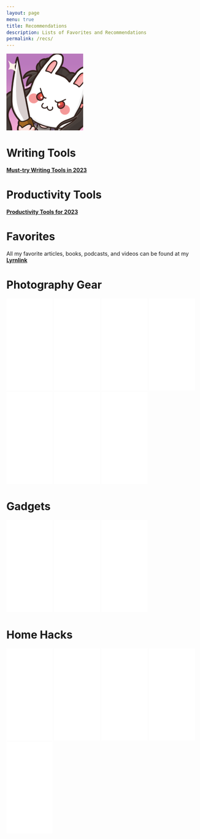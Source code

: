 ```yaml
---
layout: page
menu: true
title: Recommendations
description: Lists of Favorites and Recommendations
permalink: /recs/
---
```


<img class="img-rounded" src="/assets/img/uploads/minecraft-character.png" alt="Original Minecraft Character" width="200">

# Writing Tools

<a href="https://todorokis.medium.com/must-try-writing-tools-in-2023-dbe9eca22723"> **Must-try Writing Tools in 2023** </a>

# Productivity Tools

<a href="https://todorokis.medium.com/productivity-tools-for-2023-6dba8c7d2464">**Productivity Tools for 2023**</a>

# Favorites

All my favorite articles, books, podcasts, and videos can be found at my <a href="https://lyrn.link/grygjeanne_grace_icay">**Lyrnlink**</a>

# Photography Gear

<iframe sandbox="allow-popups allow-scripts allow-modals allow-forms allow-same-origin" style="width:120px;height:240px;" marginwidth="0" marginheight="0" scrolling="no" frameborder="0" src="//ws-na.amazon-adsystem.com/widgets/q?ServiceVersion=20070822&OneJS=1&Operation=GetAdHtml&MarketPlace=US&source=ss&ref=as_ss_li_til&ad_type=product_link&tracking_id=grayinfilm-20&language=en_US&marketplace=amazon&region=US&placement=B07B45D8WV&asins=B07B45D8WV&linkId=24aac7cb1c2e9a6f160a6f1f837683eb&show_border=true&link_opens_in_new_window=true">Sony A7III</iframe>

<iframe sandbox="allow-popups allow-scripts allow-modals allow-forms allow-same-origin" style="width:120px;height:240px;" marginwidth="0" marginheight="0" scrolling="no" frameborder="0" src="//ws-na.amazon-adsystem.com/widgets/q?ServiceVersion=20070822&OneJS=1&Operation=GetAdHtml&MarketPlace=US&source=ss&ref=as_ss_li_til&ad_type=product_link&tracking_id=grayinfilm-20&language=en_US&marketplace=amazon&region=US&placement=B08T6D4FBK&asins=B08T6D4FBK&linkId=6846e1541bf184fe6022167246ef08ac&show_border=true&link_opens_in_new_window=true">K&F Concept Black Diffusion Filter Mist Effect</iframe>

<iframe sandbox="allow-popups allow-scripts allow-modals allow-forms allow-same-origin" style="width:120px;height:240px;" marginwidth="0" marginheight="0" scrolling="no" frameborder="0" src="//ws-na.amazon-adsystem.com/widgets/q?ServiceVersion=20070822&OneJS=1&Operation=GetAdHtml&MarketPlace=US&source=ss&ref=as_ss_li_til&ad_type=product_link&tracking_id=grayinfilm-20&language=en_US&marketplace=amazon&region=US&placement=B00NEWZDRG&asins=B00NEWZDRG&linkId=92cdc778ea98a534dc53a90e0bdefaa7&show_border=true&link_opens_in_new_window=true">Canon EOS 7D Mark II</iframe>

<iframe sandbox="allow-popups allow-scripts allow-modals allow-forms allow-same-origin" style="width:120px;height:240px;" marginwidth="0" marginheight="0" scrolling="no" frameborder="0" src="//ws-na.amazon-adsystem.com/widgets/q?ServiceVersion=20070822&OneJS=1&Operation=GetAdHtml&MarketPlace=US&source=ss&ref=as_ss_li_til&ad_type=product_link&tracking_id=grayinfilm-20&language=en_US&marketplace=amazon&region=US&placement=B07TV1TSKH&asins=B07TV1TSKH&linkId=337daca82bdba6cd8f27d81fbf2e394b&show_border=true&link_opens_in_new_window=true">K&F Concept Camera Bag</iframe>

<iframe sandbox="allow-popups allow-scripts allow-modals allow-forms allow-same-origin" style="width:120px;height:240px;" marginwidth="0" marginheight="0" scrolling="no" frameborder="0" src="//ws-na.amazon-adsystem.com/widgets/q?ServiceVersion=20070822&OneJS=1&Operation=GetAdHtml&MarketPlace=US&source=ss&ref=as_ss_li_til&ad_type=product_link&tracking_id=grayinfilm-20&language=en_US&marketplace=amazon&region=US&placement=B0786D35CQ&asins=B0786D35CQ&linkId=02c47e9aaf5b1f946290ff375c157867&show_border=true&link_opens_in_new_window=true">NEEWER Filter Stepping Rings Kit</iframe>

<iframe sandbox="allow-popups allow-scripts allow-modals allow-forms allow-same-origin" style="width:120px;height:240px;" marginwidth="0" marginheight="0" scrolling="no" frameborder="0" src="//ws-na.amazon-adsystem.com/widgets/q?ServiceVersion=20070822&OneJS=1&Operation=GetAdHtml&MarketPlace=US&source=ss&ref=as_ss_li_til&ad_type=product_link&tracking_id=grayinfilm-20&language=en_US&marketplace=amazon&region=US&placement=B07STDKRBN&asins=B07STDKRBN&linkId=67d342024906c74e6e128ef3997970e8&show_border=true&link_opens_in_new_window=true">Fujifilm Instax Mini Liplay</iframe>

<iframe sandbox="allow-popups allow-scripts allow-modals allow-forms allow-same-origin" style="width:120px;height:240px;" marginwidth="0" marginheight="0" scrolling="no" frameborder="0" src="//ws-na.amazon-adsystem.com/widgets/q?ServiceVersion=20070822&OneJS=1&Operation=GetAdHtml&MarketPlace=US&source=ss&ref=as_ss_li_til&ad_type=product_link&tracking_id=grayinfilm-20&language=en_US&marketplace=amazon&region=US&placement=B09X7CRKRZ&asins=B09X7CRKRZ&linkId=ca3d9949aced55a3338f0c3609182270&show_border=true&link_opens_in_new_window=true">SanDisk Extreme micro SDXC 256gb</iframe>

# Gadgets

<iframe sandbox="allow-popups allow-scripts allow-modals allow-forms allow-same-origin" style="width:120px;height:240px;" marginwidth="0" marginheight="0" scrolling="no" frameborder="0" src="//ws-na.amazon-adsystem.com/widgets/q?ServiceVersion=20070822&OneJS=1&Operation=GetAdHtml&MarketPlace=US&source=ss&ref=as_ss_li_til&ad_type=product_link&tracking_id=grayinfilm-20&language=en_US&marketplace=amazon&region=US&placement=B0BDT4772C&asins=B0BDT4772C&linkId=2daa9fd08c0b840689e6594958b25024&show_border=true&link_opens_in_new_window=true">Kindle Paperwhite</iframe>

<iframe sandbox="allow-popups allow-scripts allow-modals allow-forms allow-same-origin" style="width:120px;height:240px;" marginwidth="0" marginheight="0" scrolling="no" frameborder="0" src="//ws-na.amazon-adsystem.com/widgets/q?ServiceVersion=20070822&OneJS=1&Operation=GetAdHtml&MarketPlace=US&source=ss&ref=as_ss_li_til&ad_type=product_link&tracking_id=grayinfilm-20&language=en_US&marketplace=amazon&region=US&placement=B085TFF7M1&asins=B085TFF7M1&linkId=6dd2a13cc382dcdb3e691a81c9d61570&show_border=true&link_opens_in_new_window=true">Logitech C920x HD Webcam</iframe>

<iframe sandbox="allow-popups allow-scripts allow-modals allow-forms allow-same-origin" style="width:120px;height:240px;" marginwidth="0" marginheight="0" scrolling="no" frameborder="0" src="//ws-na.amazon-adsystem.com/widgets/q?ServiceVersion=20070822&OneJS=1&Operation=GetAdHtml&MarketPlace=US&source=ss&ref=as_ss_li_til&ad_type=product_link&tracking_id=grayinfilm-20&language=en_US&marketplace=amazon&region=US&placement=B0872JKJKJ&asins=B0872JKJKJ&linkId=dce152cfc1b6f657e58d6eb8d0a79c68&show_border=true&link_opens_in_new_window=true">Ducky One 2 Mini Mechanical Keyboard</iframe>

# Home Hacks

<iframe sandbox="allow-popups allow-scripts allow-modals allow-forms allow-same-origin" style="width:120px;height:240px;" marginwidth="0" marginheight="0" scrolling="no" frameborder="0" src="//ws-na.amazon-adsystem.com/widgets/q?ServiceVersion=20070822&OneJS=1&Operation=GetAdHtml&MarketPlace=US&source=ss&ref=as_ss_li_til&ad_type=product_link&tracking_id=grayinfilm-20&language=en_US&marketplace=amazon&region=US&placement=B07R6NC943&asins=B07R6NC943&linkId=75281e3bbbf41e0dea19eaf5686f49db&show_border=true&link_opens_in_new_window=true">Under-Shelf Drawer </iframe>

<iframe sandbox="allow-popups allow-scripts allow-modals allow-forms allow-same-origin" style="width:120px;height:240px;" marginwidth="0" marginheight="0" scrolling="no" frameborder="0" src="//ws-na.amazon-adsystem.com/widgets/q?ServiceVersion=20070822&OneJS=1&Operation=GetAdHtml&MarketPlace=US&source=ss&ref=as_ss_li_til&ad_type=product_link&tracking_id=grayinfilm-20&language=en_US&marketplace=amazon&region=US&placement=B07R7R2SBQ&asins=B07R7R2SBQ&linkId=c71542307cdb42120d7f18a225098c29&show_border=true&link_opens_in_new_window=true">Three-tier shelf Organizer</iframe>

<iframe sandbox="allow-popups allow-scripts allow-modals allow-forms allow-same-origin" style="width:120px;height:240px;" marginwidth="0" marginheight="0" scrolling="no" frameborder="0" src="//ws-na.amazon-adsystem.com/widgets/q?ServiceVersion=20070822&OneJS=1&Operation=GetAdHtml&MarketPlace=US&source=ss&ref=as_ss_li_til&ad_type=product_link&tracking_id=grayinfilm-20&language=en_US&marketplace=amazon&region=US&placement=B07R4P8JT6&asins=B07R4P8JT6&linkId=5c965bc069f5b0babbcbf790fcb287f0&show_border=true&link_opens_in_new_window=true">Pull-out Spice Organizer</iframe>

<iframe sandbox="allow-popups allow-scripts allow-modals allow-forms allow-same-origin" style="width:120px;height:240px;" marginwidth="0" marginheight="0" scrolling="no" frameborder="0" src="//ws-na.amazon-adsystem.com/widgets/q?ServiceVersion=20070822&OneJS=1&Operation=GetAdHtml&MarketPlace=US&source=ss&ref=as_ss_li_til&ad_type=product_link&tracking_id=grayinfilm-20&language=en_US&marketplace=amazon&region=US&placement=B09FT3L9ZP&asins=B09FT3L9ZP&linkId=c1f4063a75f3981dd9e0bae0dd447f0b&show_border=true&link_opens_in_new_window=true">Under Sink Organizer</iframe>

<iframe sandbox="allow-popups allow-scripts allow-modals allow-forms allow-same-origin" style="width:120px;height:240px;" marginwidth="0" marginheight="0" scrolling="no" frameborder="0" src="//ws-na.amazon-adsystem.com/widgets/q?ServiceVersion=20070822&OneJS=1&Operation=GetAdHtml&MarketPlace=US&source=ss&ref=as_ss_li_til&ad_type=product_link&tracking_id=grayinfilm-20&language=en_US&marketplace=amazon&region=US&placement=B07R8VW2CT&asins=B07R8VW2CT&linkId=a0db498d347afdeabd67e8ed4d9c6fd2&show_border=true&link_opens_in_new_window=true">Door Pan Lid Organizer</iframe>